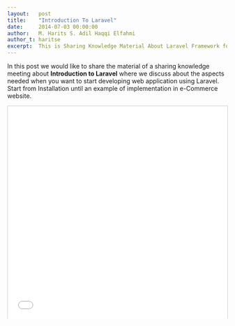 ```yaml
---
layout:   post
title:    "Introduction To Laravel"
date:     2014-07-03 00:00:00
author:   M. Harits S. Adil Haqqi Elfahmi
author_t: haritse
excerpt:  This is Sharing Knowledge Material About Laravel Framework for Web Application
---
```

In this post we would like to share the material of a sharing knowledge meeting about **Introduction to Laravel** where we discuss about the aspects needed when you want to start developing web application using Laravel. Start from Installation until an example of implementation in e-Commerce website.


<iframe src="//www.slideshare.net/slideshow/embed_code/36588397?rel=0" width="597" height="486" frameborder="0" marginwidth="0" marginheight="0" scrolling="no" style="border:1px solid #CCC; border-width:1px 1px 0; margin-bottom:5px; max-width: 100%;" allowfullscreen> </iframe>
